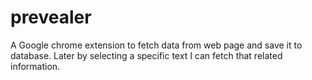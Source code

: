 # prevealer
A Google chrome extension to fetch data from web page and save it to database. Later by selecting a specific text I can fetch that related information.
